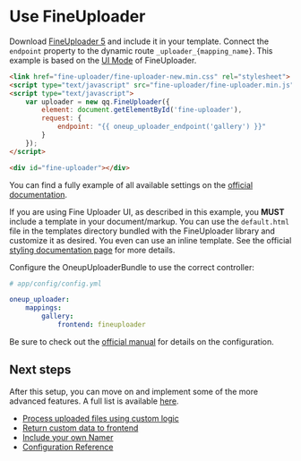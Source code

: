 Use FineUploader
================

Download [FineUploader 5](http://fineuploader.com/) and include it in your template. Connect the `endpoint` property to the dynamic route `_uploader_{mapping_name}`. This example is based on the [UI Mode](http://docs.fineuploader.com/branch/master/quickstart/01-getting-started.html) of FineUploader.

```html
<link href="fine-uploader/fine-uploader-new.min.css" rel="stylesheet">
<script type="text/javascript" src="fine-uploader/fine-uploader.min.js"></script>
<script type="text/javascript">
    var uploader = new qq.FineUploader({
        element: document.getElementById('fine-uploader'),
        request: {
            endpoint: "{{ oneup_uploader_endpoint('gallery') }}"
        }
    });
</script>

<div id="fine-uploader"></div>
```

You can find a fully example of all available settings on the [official documentation](http://docs.fineuploader.com/branch/master/quickstart/02-setting_options.html).

If you are using Fine Uploader UI, as described in this example, you **MUST** include a template in your document/markup. You can use the ``default.html`` file in the templates directory bundled with the FineUploader library and customize it as desired. You even can use an inline template. See the official [styling documentation page](http://docs.fineuploader.com/branch/master/features/styling.html) for more details.

Configure the OneupUploaderBundle to use the correct controller:

```yaml
# app/config/config.yml

oneup_uploader:
    mappings:
        gallery:
            frontend: fineuploader
```

Be sure to check out the [official manual](https://github.com/Widen/fine-uploader/blob/master/readme.md) for details on the configuration.

Next steps
----------

After this setup, you can move on and implement some of the more advanced features. A full list is available [here](https://github.com/1up-lab/OneupUploaderBundle/blob/master/Resources/doc/index.md#next-steps).

* [Process uploaded files using custom logic](custom_logic.md)
* [Return custom data to frontend](response.md)
* [Include your own Namer](custom_namer.md)
* [Configuration Reference](configuration_reference.md)
